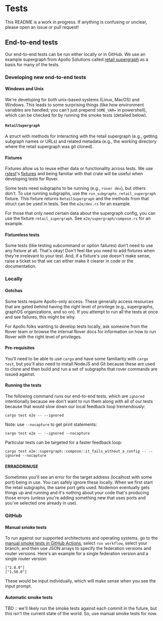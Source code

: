 # Tests

This README is a work in progress. If anything is confusing or unclear, please open an issue or pull request!

## End-to-end tests

Our end-to-end tests can be run either locally or in GitHub. We use an example supergraph from Apollo Solutions called [retail supergraph](https://github.com/apollosolutions/retail-supergraph) as a basis for many of the tests.

### Developing new end-to-end tests

#### Windows and Unix

We're developing for _both_ unix-based systems (Linux, MacOS) and Windows. This leads to some surprising things (like how environment variables are handled; you can't just prepend `SOME_VAR=` in powershell), which can be checked for by running the smoke tests (detailed below). 

#### `RetailSupergraph`

A struct with methods for interacting with the retail supergraph (e.g., getting subgraph names or URLs) and related metadata (e.g., the working directory where the retail supergraph was git cloned).  

#### Fixtures

Fixtures allow us to reuse either data or functionality across tests. We use [rstest](https://docs.rs/rstest/latest/rstest)'s [fixtures](https://docs.rs/rstest/latest/rstest/attr.fixture.html) and being familiar with that crate will be useful when developing tests for Rover.

Some tests need subgraphs to be running (e.g., `rover dev`), but others don't. To use running subgraphs, use the `run_subgraphs_retail_supergraph` fixture. This fixture returns `RetailSupergraph` and the methods from that struct can be used in tests. See the `e2e/dev.rs` for an example.

For those that only need certain data about the supergraph config, you can use the fixture `retail_supergraph`. See `e2e/supergraph/compose.rs` for an example.


#### Fixtureless tests

Some tests (like testing subcommand or option failures) don't need to use any fixture at all. That's okay! Don't feel like you need to add fixtures when they're irrelevant to your test. And, if a fixture's use doesn't make sense, raise a ticket so that we can either make it clearer in code or the documentation.


### Locally

#### Gotchas

Some tests require Apollo-only access. These generally access resources that are gated behind having the right level of privilege (e.g., supergraphs, graphOS organizations, and so on). If you attempt to run all the tests at once and see failures, this might be why. 

For Apollo folks wanting to develop tests locally, ask someone from the Rover team or browse the internal Rover docs for information on how to run Rover with the right level of privileges.


#### Pre-requisites

You'll need to be able to use `cargo` and have some familiarity with `cargo test`, but you'll also need to install NodeJS and Git because these are used to clone and then build and run a set of subgraphs that rover commands are issued against.

#### Running the tests

The following command runs our end-to-end tests, which are `ignored` intentionally because we don't want to run them along with all of our tests because that would slow down our local feedback loop tremendously:

`cargo test e2e -- --ignored`

Note: use `--nocapture` to get print statements:

`cargo test e2e -- --ignored --nocapture`

Particular tests can be targeted for a faster feedback loop:

`cargo test e2e::supergraph::compose::it_fails_without_a_config -- --ignored --nocapture`

#### ERRADDRINUSE

Sometimes you'll see an error for the target address (localhost with some port) being in use. You can safely ignore these locally. When we first start the retail subgraphs, the same port gets used. Nodemon eventually gets things up and running and it's nothing about your code that's producing those errors (unless you're adding something new that uses ports and you've selected one already in use).

### GitHub

#### Manual smoke tests

To run against our supported architectures and operating systems, go to the [manual smoke tests in GitHub Actions](https://github.com/apollographql/rover/actions/workflows/run-smokes-manual.yml), select `run workflow`, select your branch, and then use JSON arrays to specify the federation versions and router versions. Here's an example for a single federation version and a single router version:

```
["2.8.0"]
["1.50.0"]
```

These would be input individually, which will make sense when you see the input prompt.


#### Automatic smoke tests

TBD :: we'll likely run the smoke tests against each commit in the future, but this isn't the current state of the world. So, use manual smoke tests for now.

